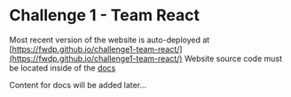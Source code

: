# Challenge 1 - Team React

Most recent version of the website is auto-deployed at [https://fwdp.github.io/challenge1-team-react/](https://fwdp.github.io/challenge1-team-react/)
Website source code must be located inside of the [docs](https://fwdp.github.io/challenge1-team-react/docs/)

Content for docs will be added later...
